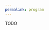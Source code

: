 ```yaml
---
permalink: program
---
```


<script type="text/javascript" src="/assets/js/timeconvert.js"></script>

TODO

